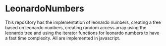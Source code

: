 # LeonardoNumbers
This repository has the implementation of leonardo numbers, creating a tree based on leonardo numbers, creating random access array using the leonardo tree and using the iterator functions for leonardo numbers to have a fast time complexity. All are implemented in javascript.
